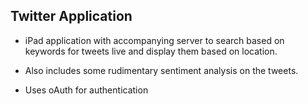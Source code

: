 Twitter Application
------------------

- iPad application with accompanying server to search based on keywords for tweets live and display them based on location.

- Also includes some rudimentary sentiment analysis on the tweets.

- Uses oAuth for authentication
